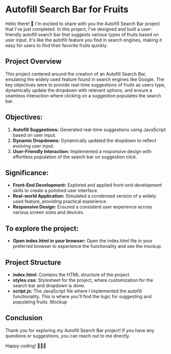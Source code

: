 # Autofill Search Bar for Fruits

Hello there! 👋 I'm excited to share with you the Autofill Search Bar project that I've just completed. In this project, I've designed and built a user-friendly autofill search bar that suggests various types of fruits based on user input. It's like the autofill feature you find in search engines, making it easy for users to find their favorite fruits quickly.

## Project Overview

This project centered around the creation of an Autofill Search Bar, emulating the widely used feature found in search engines like Google. The key objectives were to provide real-time suggestions of fruits as users type, dynamically update the dropdown with relevant options, and ensure a seamless interaction where clicking on a suggestion populates the search bar.

## Objectives:
1. **Autofill Suggestions:**
Generated real-time suggestions using JavaScript based on user input.
2. **Dynamic Dropdowns:**
Dynamically updated the dropdown to reflect evolving user input.
3. **User-Friendly Interaction:**
Implemented a responsive design with effortless population of the search bar on suggestion click.
## Significance:
* **Front-End Development:**
Explored and applied front-end development skills to create a polished user interface.
* **Real-world Application:**
Simulated a condensed version of a widely used feature, providing practical experience.
* **Responsive Design:**
Ensured a consistent user experience across various screen sizes and devices.
  
## To explore the project:
* **Open index.html in your browser:**
Open the index.html file in your preferred browser to experience the functionality and see the mockup.

## Project Structure
* **index.html:** Contains the HTML structure of the project.
* **styles.css:** Stylesheet for the project, where customization for the search bar and dropdown is done.
* **script.js:** The JavaScript file where I implemented the autofill functionality. This is where you'll find the logic for suggesting and populating fruits.
Mockup

## Conclusion
Thank you for exploring my Autofill Search Bar project! If you have any questions or suggestions, you can reach out to me directly.

Happy coding! 🍏🍊🍇
